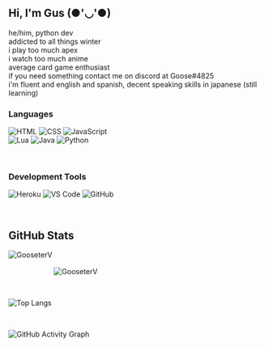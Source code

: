 

## Hi, I'm Gus (●'◡'●)

he/him, python dev
</br>
addicted to all things winter
</br>
i play too much apex
</br>
i watch too much anime
</br>
average card game enthusiast
</br>
if you need something contact me on discord at Goose#4825
</br>
i'm fluent and english and spanish, decent speaking skills in japanese (still learning)

### Languages

![HTML](https://user-images.githubusercontent.com/82774618/151198706-11327e82-9cf1-4b71-b204-c7f7eec8c682.png)
![CSS](https://user-images.githubusercontent.com/82774618/151198707-588b9a95-c818-4fb1-8777-7f3680a31509.png)
![JavaScript](https://user-images.githubusercontent.com/82774618/151198710-21a20a40-a239-46a0-8659-745dbf5fc20d.png)
<br/>
![Lua](https://user-images.githubusercontent.com/82774618/151198790-3ca42468-cb91-4952-bfc4-059bae341ca2.png)
![Java](https://user-images.githubusercontent.com/82774618/151198792-d68e4242-62ba-451b-a739-a0dcdff42565.png)
![Python](https://user-images.githubusercontent.com/82774618/151198832-c0ec455a-cbd9-4c52-ac56-478648ef247b.png)


<br/>

### Development Tools
![Heroku](https://user-images.githubusercontent.com/82774618/151200001-900a9286-35a4-485d-a351-78f5fbf6b555.png)
![VS Code](https://user-images.githubusercontent.com/82774618/151200050-1b4a7281-5aef-4aaa-8a1b-977bb496b3bd.png)
![GitHub](https://user-images.githubusercontent.com/82774618/151200003-0f189e21-30e6-4547-9c80-49538c68a88b.png)

</br>

## GitHub Stats

<p align="left"><img align="left" src="https://github-readme-stats.vercel.app/api?username=gooseterv&show_icons=true&locale=en&layout=compact&theme=tokyonight&count_private=true" alt="GooseterV" style="margin-bottom:25px;"/></p>

<p style="margin-top:25px;"><img align="center" src="https://github-readme-streak-stats.herokuapp.com?user=GooseterV&theme=tokyonight&hide_border=false&date_format=M%20j%5B%2C%20Y%5D" alt="GooseterV" style="margin-top: 25px;"/></p>
 
<br />

![Top Langs](https://github-readme-stats.vercel.app/api/top-langs/?username=gooseterv&show_icons=true&locale=en&layout=compact&theme=tokyonight&count_private=true)
 
 <br />
 
![GitHub Activity Graph](https://activity-graph.herokuapp.com/graph?username=gooseterv&theme=gotham)  




